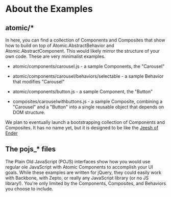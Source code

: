 # About the Examples

## atomic/*
In here, you can find a collection of Components and Composites that show how to build on top of Atomic.AbstractBehavior and Atomic.AbstractComponent. This would likely mirror the structure of your own code. These are very minimalist examples.

* atomic/components/carousel.js - a sample Components, the "Carousel"
* atomic/components/carousel/behaviors/selectable - a sample Behavior that modifies "Carousel"
* atomic/components/button.js - a sample Component, the "Button"

* composites/carouselwithbuttons.js - a sample Composite, combining a "Carousel" and a "Button" into a single reusable object that depends on DOM structure.

We plan to eventually launch a bootstrapping collection of Components and Composites. It has no name yet, but it is designed to be like the [Jeesh of Ender](https://github.com/ender-js/jeesh)

## The pojs_* files
The Plain Old JavaScript (POJS) interfaces show how you would use regular ole JavaScript with Atomic Components to accomplish your UI goals. While these examples are written for jQuery, they could easily work with Backbone, with Zepto, or really any JavaScript library (or no JS library!). You're only limited by the Components, Composites, and Behaviors you choose to include.